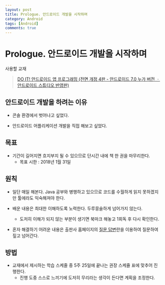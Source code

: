 ```yaml
---
layout: post
title: Prologue. 안드로이드 개발을 시작하며
category: Android
tags: [Android]
comments: true
---
```


# Prologue. 안드로이드 개발을 시작하며

사용할 교재
> [DO IT! 안드로이드 앱 프로그래밍 (전면 개정 4판 - 안드로이드 7.0 누가 버전 ㆍ 안드로이드 스튜디오 반영판)](http://book.naver.com/bookdb/book_detail.nhn?bid=11646865)

## 안드로이드 개발을 하려는 이유
- 콘솔 환경에서 벗어나고 싶었다.

- 안드로이드 어플리케이션 개발을 직접 해보고 싶었다.

## 목표
- 기간이 길어지면 흐지부지 될 수 있으므로 단시간 내에 책 한 권을 마무리한다.
  - 목표 시한 : 2018년 1월 31일

## 원칙
- 일단 매일 해본다. Java 공부와 병행하고 있으므로 코드를 수월하게 읽지 못하겠지만 툴에라도 익숙해져야 한다.

- 배운 내용은 최대한 이해하도록 노력한다. 두루뭉술하게 넘어가지 않는다.
  - 도저히 이해가 되지 않는 부분이 생기면 북마크 해놓고 1회독 후 다시 확인한다.

- 혼자 해결하기 어려운 내용은 출판사 홈페이지의 [질문 답변](http://easyspub.co.kr)란을 이용하여 질문하여 짚고 넘어간다.

## 방법
- 교재에서 제시하는 학습 스케줄 중 5주 25일에 끝나는 권장 스케쥴 표에 맞추어 진행한다.
  - 진행 도중 스스로 느끼기에 도저히 무리라는 생각이 든다면 계획을 조정한다.